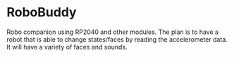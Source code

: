 # RoboBuddy
Robo companion using RP2040 and other modules.
The plan is to have a robot that is able to change states/faces by reading the accelerometer data. It will have a variety of faces and sounds.
